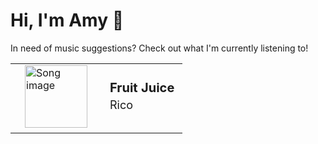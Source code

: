 # Hi, I'm Amy :watermelon:

In need of music suggestions? Check out what I'm currently listening to!

<table style="border-spacing:15px;border:0px">
    <tr>
        <td style="border:none">
            <a href="https://open.spotify.com/track/5z9KRAObGxrvKW64vNxsfw" target="_blank" style="padding:15px;pointer-events:auto">
                <img src="https://i.scdn.co/image/ab67616d0000b2734cc9ce4b9462262d85291c74" alt="Song image" width="100px" height="100px">
            </a>
        </td>
        <td style="border:none">
            <b style="font-size:20px;margin:5px">Fruit Juice</b>
            <p style="font-size:18px;margin:5px">Rico</p>
        </td>
    </tr>
</table>

<!--
**asywe16/asywe16** is a ✨ _special_ ✨ repository because its `README.md` (this file) appears on your GitHub profile.

Here are some ideas to get you started:

- 🔭 I’m currently working on ...
- 🌱 I’m currently learning ...
- 👯 I’m looking to collaborate on ...
- 🤔 I’m looking for help with ...
- 💬 Ask me about ...
- 📫 How to reach me: ...
- 😄 Pronouns: ...
- ⚡ Fun fact: ...
-->
